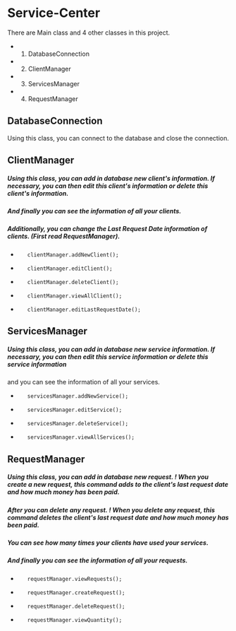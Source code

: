 # Service-Center
There are Main class and 4 other classes in this project.

* 1. DatabaseConnection
* 2. ClientManager
* 3. ServicesManager
* 4. RequestManager


## DatabaseConnection
Using this class, you can connect to the database and close the connection.


## ClientManager
##### Using this class, you can add in database new client's information. If necessary, you can then edit this client's information or delete this client's information.
##### And finally you can see the information of all your clients.
##### Additionally, you can change the Last Request Date information of clients. (First read RequestManager).
*        clientManager.addNewClient();
*        clientManager.editClient();
*        clientManager.deleteClient();
*        clientManager.viewAllClient();
*        clientManager.editLastRequestDate();


## ServicesManager
##### Using this class, you can add in database new service information. If necessary, you can then edit this service information or delete this service information
and you can see the information of all your services.
*        servicesManager.addNewService();
*        servicesManager.editService();
*        servicesManager.deleteService();
*        servicesManager.viewAllServices();


## RequestManager
##### Using this class, you can add in database new request. ! When you create a new request, this command adds to the client's last request date and how much money has been paid.
##### After you can delete any request. ! When you delete any request, this command deletes the client's last request date and how much money has been paid.
##### You can see how many times your clients have used your services.
##### And finally you can see the information of all your requests.
*        requestManager.viewRequests();
*        requestManager.createRequest();
*        requestManager.deleteRequest();
*        requestManager.viewQuantity();
